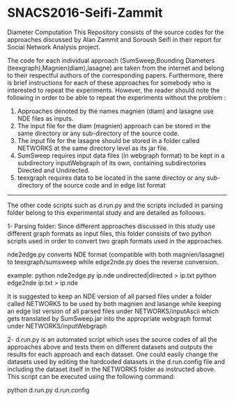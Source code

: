 # SNACS2016-Seifi-Zammit
Diameter Computation
This Repository consists of the source codes for the approaches discussed by Alan Zammit and Soroush Seifi in their report for Social Network Analysis project. 

The code for each individual approach (SumSweep,Bounding Diameters (teexgraph),Magnien(diam),lasagne) are taken from the internet and belong to their respectful authors of the corresponding papers. Furthermore, there is brief instructions for each of these approaches for somebody who is interested to repeat the experiments. However, the reader should note the following in order to be able to repeat the experiments without the problem :

1. Approaches denoted by the names magnien (diam) and lasagne use NDE files as inputs. 
2. The input file for the diam (magnien) approach can be stored in the same directory or any sub-directory of the source code.
3. The input file for the lasagne should be stored in a folder called NETWORKS at the same directory level as its jar file.
4. SumSweep requires input data files (in webgraph format) to be kept in a subdirectory inputWebgraph of its own, containing subdirectories Directed and Undirected.
4. teexgraph requires data to be located in the same directoy or any sub-directory of the source code and in edge list format

-------------------------------------------------------------------------------------------------
The other code scripts such as d.run.py and the scripts included in parsing folder belong to this experimental study and are detailed as folloows.

1- Parsing folder: 
Since different approaches discussed in this study use different graph formats as input files, this folder consists of two python scripts used in order to convert two graph formats used in the approaches.

nde2edge.py converts NDE format (compatible with both magnien/lasagne) to teexgraph/sumsweep while edge2nde.py does the reverse conversion.

example:
python nde2edge.py ip.nde undirected|directed > ip.txt
python edge2nde ip.txt > ip.nde


It is suggested to keep an NDE version of all parsed files under a folder called NETWORKS to be used by both magnien and lasange while keeping an edge list version of all parsed files under NETWORKS/inputAscii which gets translated by SumSweep.jar into the appropriate webgraph format under NETWORKS/inputWebgraph


2- d.run.py is an automated script which uses the source codes of all the approaches above and tests them on different datasets and outputs the results for each approach and each dataset. One could easily change the datasets used by editing the hardcoded datasets in the  d.run.config file and including the dataset itself in the NETWORKS folder as instructed above.
This script can be executed using the following command:

python d.run.py d.run.config




